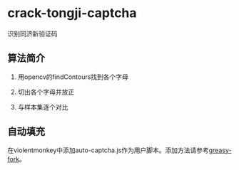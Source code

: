 # crack-tongji-captcha

 识别同济新验证码

## 算法简介

1. 用opencv的findContours找到各个字母

2. 切出各个字母并放正

3. 与样本集逐个对比

## 自动填充

在violentmonkey中添加auto-captcha.js作为用户脚本。添加方法请参考[greasy-fork](https://greasyfork.org/zh-CN)。